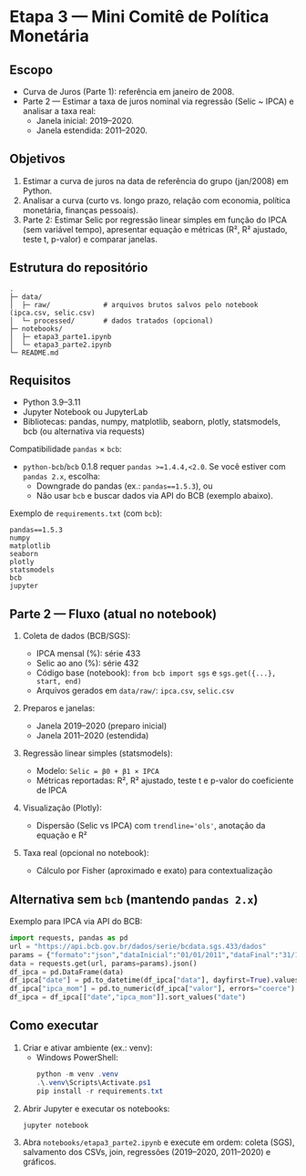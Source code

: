 # Etapa 3 — Mini Comitê de Política Monetária

## Escopo
- Curva de Juros (Parte 1): referência em janeiro de 2008.
- Parte 2 — Estimar a taxa de juros nominal via regressão (Selic ~ IPCA) e analisar a taxa real:
  - Janela inicial: 2019–2020.
  - Janela estendida: 2011–2020.

## Objetivos
1. Estimar a curva de juros na data de referência do grupo (jan/2008) em Python.
2. Analisar a curva (curto vs. longo prazo, relação com economia, política monetária, finanças pessoais).
3. Parte 2: Estimar Selic por regressão linear simples em função do IPCA (sem variável tempo), apresentar equação e métricas (R², R² ajustado, teste t, p-valor) e comparar janelas.

## Estrutura do repositório
```
.
├─ data/
│  ├─ raw/             # arquivos brutos salvos pelo notebook (ipca.csv, selic.csv)
│  └─ processed/       # dados tratados (opcional)
├─ notebooks/
│  ├─ etapa3_parte1.ipynb
│  └─ etapa3_parte2.ipynb
└─ README.md
```

## Requisitos
- Python 3.9–3.11
- Jupyter Notebook ou JupyterLab
- Bibliotecas: pandas, numpy, matplotlib, seaborn, plotly, statsmodels, bcb (ou alternativa via requests)

Compatibilidade `pandas` × `bcb`:
- `python-bcb`/`bcb` 0.1.8 requer `pandas >=1.4.4,<2.0`. Se você estiver com `pandas 2.x`, escolha:
  - Downgrade do pandas (ex.: `pandas==1.5.3`), ou
  - Não usar `bcb` e buscar dados via API do BCB (exemplo abaixo).

Exemplo de `requirements.txt` (com `bcb`):
```
pandas==1.5.3
numpy
matplotlib
seaborn
plotly
statsmodels
bcb
jupyter
```

## Parte 2 — Fluxo (atual no notebook)
1) Coleta de dados (BCB/SGS):
   - IPCA mensal (%): série 433
   - Selic ao ano (%): série 432
   - Código base (notebook): `from bcb import sgs` e `sgs.get({...}, start, end)`
   - Arquivos gerados em `data/raw/`: `ipca.csv`, `selic.csv`

2) Preparos e janelas:
   - Janela 2019–2020 (preparo inicial)
   - Janela 2011–2020 (estendida)

3) Regressão linear simples (statsmodels):
   - Modelo: `Selic = β0 + β1 × IPCA`
   - Métricas reportadas: R², R² ajustado, teste t e p-valor do coeficiente de IPCA

4) Visualização (Plotly):
   - Dispersão (Selic vs IPCA) com `trendline='ols'`, anotação da equação e R²

5) Taxa real (opcional no notebook):
   - Cálculo por Fisher (aproximado e exato) para contextualização

## Alternativa sem `bcb` (mantendo `pandas 2.x`)
Exemplo para IPCA via API do BCB:
```python
import requests, pandas as pd
url = "https://api.bcb.gov.br/dados/serie/bcdata.sgs.433/dados"
params = {"formato":"json","dataInicial":"01/01/2011","dataFinal":"31/12/2020"}
data = requests.get(url, params=params).json()
df_ipca = pd.DataFrame(data)
df_ipca["date"] = pd.to_datetime(df_ipca["data"], dayfirst=True).values.astype("datetime64[M]").astype("datetime64[ns]")
df_ipca["ipca_mom"] = pd.to_numeric(df_ipca["valor"], errors="coerce")
df_ipca = df_ipca[["date","ipca_mom"]].sort_values("date")
```

## Como executar
1. Criar e ativar ambiente (ex.: venv):
   - Windows PowerShell:
     ```powershell
     python -m venv .venv
     .\.venv\Scripts\Activate.ps1
     pip install -r requirements.txt
     ```
2. Abrir Jupyter e executar os notebooks:
   ```powershell
   jupyter notebook
   ```
3. Abra `notebooks/etapa3_parte2.ipynb` e execute em ordem: coleta (SGS), salvamento dos CSVs, join, regressões (2019–2020, 2011–2020) e gráficos.